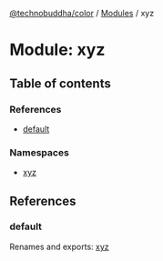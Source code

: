 [@technobuddha/color](../../README.md) / [Modules](../Modules.md) / xyz

# Module: xyz

## Table of contents

### References

- [default](xyz.md#default)

### Namespaces

- [xyz](xyz.xyz-1.md)

## References

### default

Renames and exports: [xyz](xyz.xyz-1.md)
